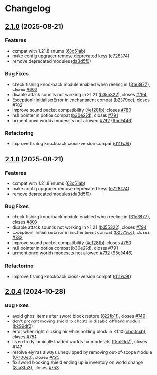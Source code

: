 # Changelog

## [2.1.0](https://github.com/kernitus/BukkitOldCombatMechanics/compare/v2.0.4...v2.1.0) (2025-08-21)


### Features

* compat with 1.21.8 enums ([68c51ab](https://github.com/kernitus/BukkitOldCombatMechanics/commit/68c51ab8803da56f477660af247c37e5171bc581))
* make config upgrader remove deprecated keys ([e728374](https://github.com/kernitus/BukkitOldCombatMechanics/commit/e72837462fb8c512c9971c1e7d9376c82f37e741))
* remove deprecated modules ([da3d5f0](https://github.com/kernitus/BukkitOldCombatMechanics/commit/da3d5f0b28990d8f654b8557e68f54f41e8b5a60))


### Bug Fixes

* check fishing knockback module enabled when reeling in ([31e3877](https://github.com/kernitus/BukkitOldCombatMechanics/commit/31e3877330cdd820173a5d89e021919b153c6988)), closes [#803](https://github.com/kernitus/BukkitOldCombatMechanics/issues/803)
* disable attack sounds not working in &gt;1.21 ([b355322](https://github.com/kernitus/BukkitOldCombatMechanics/commit/b355322f9b3f5e1c2b1e889684d6242f08ceee92)), closes [#794](https://github.com/kernitus/BukkitOldCombatMechanics/issues/794)
* ExceptionInInitialiserError in enchantment compat ([b2379cc](https://github.com/kernitus/BukkitOldCombatMechanics/commit/b2379cc17e309b035c2acb396392723f15ed3ee2)), closes [#782](https://github.com/kernitus/BukkitOldCombatMechanics/issues/782)
* improve sound packet compatibility ([4ef28fb](https://github.com/kernitus/BukkitOldCombatMechanics/commit/4ef28fb7bd63631fa4b6f0366d23dd1e159aa115)), closes [#780](https://github.com/kernitus/BukkitOldCombatMechanics/issues/780)
* null pointer in potion compat ([b30e27d](https://github.com/kernitus/BukkitOldCombatMechanics/commit/b30e27ddb32d210371152feee8d337f27ea8f495)), closes [#791](https://github.com/kernitus/BukkitOldCombatMechanics/issues/791)
* unmentioned worlds modesets not allowed [#792](https://github.com/kernitus/BukkitOldCombatMechanics/issues/792) ([95c9446](https://github.com/kernitus/BukkitOldCombatMechanics/commit/95c9446edbd0fe56bce0864798cf8d1c70865f8b))


### Refactoring

* improve fishing knockback cross-version compat ([d119c9f](https://github.com/kernitus/BukkitOldCombatMechanics/commit/d119c9f35e1a89be8fb8d03573041cfc2ae2d418))

## [2.1.0](https://github.com/kernitus/BukkitOldCombatMechanics/compare/v2.0.4...v2.1.0) (2025-08-21)


### Features

* compat with 1.21.8 enums ([68c51ab](https://github.com/kernitus/BukkitOldCombatMechanics/commit/68c51ab8803da56f477660af247c37e5171bc581))
* make config upgrader remove deprecated keys ([e728374](https://github.com/kernitus/BukkitOldCombatMechanics/commit/e72837462fb8c512c9971c1e7d9376c82f37e741))
* remove deprecated modules ([da3d5f0](https://github.com/kernitus/BukkitOldCombatMechanics/commit/da3d5f0b28990d8f654b8557e68f54f41e8b5a60))


### Bug Fixes

* check fishing knockback module enabled when reeling in ([31e3877](https://github.com/kernitus/BukkitOldCombatMechanics/commit/31e3877330cdd820173a5d89e021919b153c6988)), closes [#803](https://github.com/kernitus/BukkitOldCombatMechanics/issues/803)
* disable attack sounds not working in &gt;1.21 ([b355322](https://github.com/kernitus/BukkitOldCombatMechanics/commit/b355322f9b3f5e1c2b1e889684d6242f08ceee92)), closes [#794](https://github.com/kernitus/BukkitOldCombatMechanics/issues/794)
* ExceptionInInitialiserError in enchantment compat ([b2379cc](https://github.com/kernitus/BukkitOldCombatMechanics/commit/b2379cc17e309b035c2acb396392723f15ed3ee2)), closes [#782](https://github.com/kernitus/BukkitOldCombatMechanics/issues/782)
* improve sound packet compatibility ([4ef28fb](https://github.com/kernitus/BukkitOldCombatMechanics/commit/4ef28fb7bd63631fa4b6f0366d23dd1e159aa115)), closes [#780](https://github.com/kernitus/BukkitOldCombatMechanics/issues/780)
* null pointer in potion compat ([b30e27d](https://github.com/kernitus/BukkitOldCombatMechanics/commit/b30e27ddb32d210371152feee8d337f27ea8f495)), closes [#791](https://github.com/kernitus/BukkitOldCombatMechanics/issues/791)
* unmentioned worlds modesets not allowed [#792](https://github.com/kernitus/BukkitOldCombatMechanics/issues/792) ([95c9446](https://github.com/kernitus/BukkitOldCombatMechanics/commit/95c9446edbd0fe56bce0864798cf8d1c70865f8b))


### Refactoring

* improve fishing knockback cross-version compat ([d119c9f](https://github.com/kernitus/BukkitOldCombatMechanics/commit/d119c9f35e1a89be8fb8d03573041cfc2ae2d418))

## [2.0.4](https://github.com/kernitus/BukkitOldCombatMechanics/compare/2.0.3...v2.0.4) (2024-10-28)


### Bug Fixes

* avoid ghost items after sword block restore ([822fb1f](https://github.com/kernitus/BukkitOldCombatMechanics/commit/822fb1fa147fc49266cb9f0668869959e341982e)), closes [#749](https://github.com/kernitus/BukkitOldCombatMechanics/issues/749)
* don't prevent moving shield to chests in disable offhand module ([b299df2](https://github.com/kernitus/BukkitOldCombatMechanics/commit/b299df2d21ace1c7e88b1ee8fafb297e2a9347e8))
* error when right clicking air while holding block in &lt;1.13 ([cbc0c4b](https://github.com/kernitus/BukkitOldCombatMechanics/commit/cbc0c4bc8bf0afd56005699ce70f86ec9b637646)), closes [#754](https://github.com/kernitus/BukkitOldCombatMechanics/issues/754)
* listen to dynamically loaded worlds for modesets ([f5b59d7](https://github.com/kernitus/BukkitOldCombatMechanics/commit/f5b59d7537d410fac35fbb4e0181a61a485ae1a5)), closes [#747](https://github.com/kernitus/BukkitOldCombatMechanics/issues/747)
* resolve elytras always unequipped by removing out-of-scope module ([07106e6](https://github.com/kernitus/BukkitOldCombatMechanics/commit/07106e61a220ec4137a3de200a393cf6aaa50be7)), closes [#725](https://github.com/kernitus/BukkitOldCombatMechanics/issues/725)
* fix sword blocking shield ending up in inventory on world change ([8aa3fa3](https://github.com/kernitus/BukkitOldCombatMechanics/commit/8aa3fa33081c1e1b1a48baa484fd6946b275362b)), closes [#753](https://github.com/kernitus/BukkitOldCombatMechanics/issues/753)
